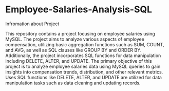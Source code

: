 # Employee-Salaries-Analysis-SQL

Infromation about Project

This repository contains a project focusing on employee salaries using MySQL. The project aims to analyze various aspects of employee compensation, utilizing basic aggregation functions such as SUM, COUNT, and AVG, as well as SQL clauses like GROUP BY and ORDER BY. Additionally, the project incorporates SQL functions for data manipulation including DELETE, ALTER, and UPDATE.
The primary objective of this project is to analyze employee salaries data using MySQL queries to gain insights into compensation trends, distribution, and other relevant metrics.
Uses SQL functions like DELETE, ALTER, and UPDATE are utilized for data manipulation tasks such as data cleaning and updating records.
